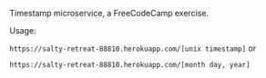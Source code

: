 Timestamp microservice, a FreeCodeCamp exercise.

Usage: 

`https://salty-retreat-88810.herokuapp.com/[unix timestamp]`  or  

`https://salty-retreat-88810.herokuapp.com/[month day, year]`

